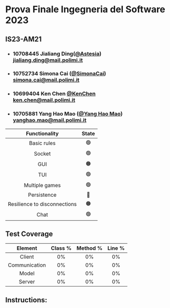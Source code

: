 # Prova Finale Ingegneria del Software 2023
## IS23-AM21

- ###   10708445 Jialiang Ding([@Astesia](https://github.com/Astesia-0902))<br>jialiang.ding@mail.polimi.it
- ###   10752734 Simona Cai ([@SimonaCai](https://github.com/SimonaCai))<br>simona.cai@mail.polimi.it
- ###   10699404 Ken Chen [@KenChen](https://github.com/KenChen00) <br>ken.chen@mail.polimi.it
- ###   10705881 Yang Hao Mao ([@Yang Hao Mao](https://github.com/Leomyh))<br>yanghao.mao@mail.polimi.it

|        Functionality         |      State      |
|:----------------------------:|:---------------:|
|         Basic rules          | :green_circle:  |
|            Socket            | :green_circle:  |
|             GUI              | :orange_circle: |
|             TUI              | :green_circle:  |
|        Multiple games        | :green_circle:  |
|         Persistence          |  :red_circle:   |
| Resilience to disconnections | :orange_circle: |
|             Chat             | :green_circle:  |

## Test Coverage

| Element        |  Class %  | Method %  | Line %  |
| :------------: | :-------: | :-------: | :-----: |
| Client         |     0%    |     0%    |    0%   |
| Communication  |     0%    |     0%    |    0%   |
| Model          |     0%    |     0%    |    0%   |
| Server         |     0%    |     0%    |    0%   |

## Instructions:
